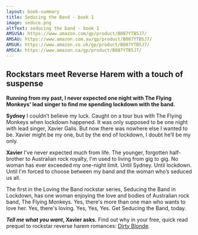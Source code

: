 ```yaml
---
layout: book-summary
title: Seducing the Band - book 1
image: seduce.png
altText: seducing the band - book 1
AMSUSA: https://www.amazon.com/gp/product/B087YTB5J7/
AMSAU: https://www.amazon.com.au/gp/product/B087YTB5J7/
AMSUK: https://www.amazon.co.uk/gp/product/B087YTB5J7/
AMSCA: https://www.amazon.ca/gp/product/B087YTB5J7/
---
```


## Rockstars meet Reverse Harem with a touch of suspense

**Running from my past, I never expected one night with The Flying Monkeys' lead singer to find me spending lockdown with the band.**

**Sydney**
I couldn’t believe my luck.
Caught on a tour bus with The Flying Monkeys when lockdown happened.
It was only supposed to be one night with lead singer, Xavier Galis. But now there was nowhere else I wanted to be. 
Xavier might be my one, but by the end of lockdown, I doubt he’ll be my only.

**Xavier**
I've never expected much from life. The younger, forgotten half-brother to Australian rock royalty, I'm used to living from gig to gig. No woman has ever exceeded my one-night limit. Until Sydney. Until lockdown. Until I'm forced to choose between my band and the woman who’s seduced us all.

The first in the Loving the Band rockstar series, Seducing the Band in Lockdown, has one woman enjoying the love and bodies of Australian rock band, The Flying Monkeys.
Yes, there's more than one man who wants to love her.
Yes, there's loving.
Yes, Yes, Yes. Get Seducing the Band, today.

**_Tell me what you want_, Xavier asks.** Find out why in your free, quick read prequel to rockstar reverse harem romances: [Dirty Blonde](https://dl.bookfunnel.com/87mn2uvtd1/ "Dirty Blonde").